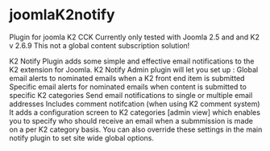 # joomlaK2notify
Plugin for joomla K2 CCK
Currently only tested with Joomla 2.5 and and K2 v 2.6.9
This not a global content subscription solution!

K2 Notify Plugin adds some simple and effective email notifications to the K2 extension for Joomla.
K2 Notify Admin plugin will let you set up :
Global email alerts to nominated emails when a K2 front end item is submitted
Specific email alerts for nominated emails when content is submitted to specific K2 categories
Send email notifications to single or multiple email addresses
Includes comment notifcation (when using K2 comment system)
It adds a configuration screen to K2 categories [admin view]  which enables you to specify who should receive an email when a submmission is made on a per K2 category basis. You can also override these settings in the main notify plugin to set site wide global options. 



